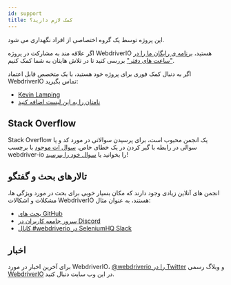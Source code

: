 ```yaml
---
id: support
title: کمک لازم دارید؟
---
```


این پروژه توسط یک گروه اختصاصی از افراد نگهداری می شود.

اگر علاقه مند به مشارکت در پروژه WebdriverIO هستید، [ برنامه ی رایگان ما را در "ساعت های دفتر"](/blog/2020/07/01/office-hours) بررسی کنید تا در تلاش هایتان به شما کمک کنیم.

اگر به دنبال کمک فوری برای پروژه خود هستید، با یک متخصص قابل اعتماد WebdriverIO تماس بگیرید:

- [Kevin Lamping](https://www.codementor.io/@kevinlamping)
- [نامتان را به این لیست اضافه کنید](https://github.com/webdriverio/webdriverio/edit/master/website/docs/Support.md)

## Stack Overflow

Stack Overflow یک انجمن محبوب است، برای پرسیدن سوالاتی در مورد کد و یا سوالی در رابطه با گیر کردن در یک خطای خاص. [سوال ات موجود](https://stackoverflow.com/questions/tagged/webdriver-io) با برچسب webdriver-io را بخوانید یا [سوال خود را بپرسید](https://stackoverflow.com/questions/ask?tags=webdriver-io)!

## تالارهای بحث و گفتگو

انجمن های آنلاین زیادی وجود دارند که مکان بسیار خوبی برای بحث در مورد ویژگی ها، مشکلات و اشکالات WebdriverIO هستند، به عنوان مثال:

- [بحث های GitHub](https://github.com/webdriverio/webdriverio/discussions)
- [سرور جامعه کاربران در Discord](https://discord.webdriver.io)
- [کانال #webdriverio در SeleniumHQ Slack](https://join.slack.com/t/seleniumhq/shared_invite/zt-vv33sc0w-VKKQop3WDV_lfrLXGGHvDw)

## اخبار

برای آخرین اخبار در مورد WebdriverIO، [@webdriverio را در Twitter](https://twitter.com/webdriverio) و وبلاگ رسمی [WebdriverIO](/blog) در این وب سایت دنبال کنید.
